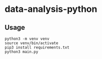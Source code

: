 # data-analysis-python

## Usage
```
python3 -m venv venv
source venv/bin/activate
pip3 install requirements.txt
python3 main.py
```
